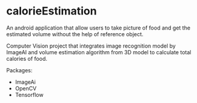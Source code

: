 # calorieEstimation
An android application that allow users to take picture of food and get the estimated volume without the help of reference object.

Computer Vision project that integrates image recognition model by ImageAI and volume estimation algorithm from 3D model to calculate total calories of food.

Packages:
<ul>
  <li>ImageAi</li>
  <li>OpenCV</li>
  <li>Tensorflow</li>
</ul>
